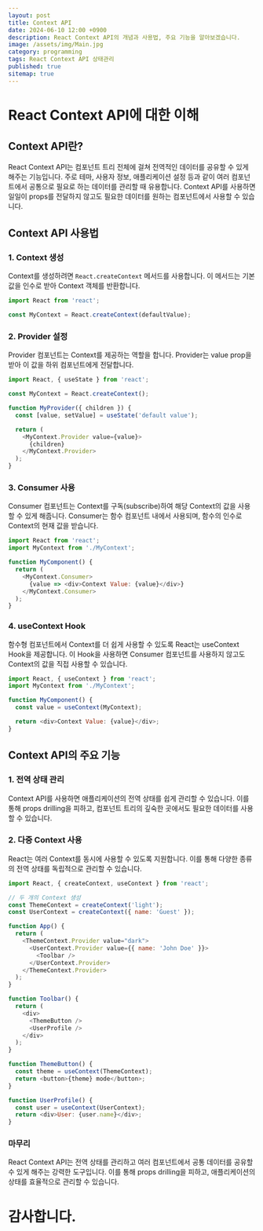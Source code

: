 ```yaml
---
layout: post
title: Context API
date: 2024-06-10 12:00 +0900
description: React Context API의 개념과 사용법, 주요 기능을 알아보겠습니다.
image: /assets/img/Main.jpg
category: programming
tags: React Context API 상태관리
published: true
sitemap: true
---
```

# React Context API에 대한 이해

## Context API란?

React Context API는 컴포넌트 트리 전체에 걸쳐 전역적인 데이터를 공유할 수 있게 해주는 기능입니다. 주로 테마, 사용자 정보, 애플리케이션 설정 등과 같이 여러 컴포넌트에서 공통으로 필요로 하는 데이터를 관리할 때 유용합니다. Context API를 사용하면 일일이 props를 전달하지 않고도 필요한 데이터를 원하는 컴포넌트에서 사용할 수 있습니다.

## Context API 사용법

### 1. Context 생성

Context를 생성하려면 `React.createContext` 메서드를 사용합니다. 이 메서드는 기본값을 인수로 받아 Context 객체를 반환합니다.

```javascript
import React from 'react';

const MyContext = React.createContext(defaultValue);
```

### 2. Provider 설정
Provider 컴포넌트는 Context를 제공하는 역할을 합니다. Provider는 value prop을 받아 이 값을 하위 컴포넌트에게 전달합니다.

```javascript
import React, { useState } from 'react';

const MyContext = React.createContext();

function MyProvider({ children }) {
  const [value, setValue] = useState('default value');

  return (
    <MyContext.Provider value={value}>
      {children}
    </MyContext.Provider>
  );
}
```
### 3. Consumer 사용
Consumer 컴포넌트는 Context를 구독(subscribe)하여 해당 Context의 값을 사용할 수 있게 해줍니다. Consumer는 함수 컴포넌트 내에서 사용되며, 함수의 인수로 Context의 현재 값을 받습니다.

```javascript
import React from 'react';
import MyContext from './MyContext';

function MyComponent() {
  return (
    <MyContext.Consumer>
      {value => <div>Context Value: {value}</div>}
    </MyContext.Consumer>
  );
}

```

### 4. useContext Hook
함수형 컴포넌트에서 Context를 더 쉽게 사용할 수 있도록 React는 useContext Hook을 제공합니다. 이 Hook을 사용하면 Consumer 컴포넌트를 사용하지 않고도 Context의 값을 직접 사용할 수 있습니다.

```javascript
import React, { useContext } from 'react';
import MyContext from './MyContext';

function MyComponent() {
  const value = useContext(MyContext);

  return <div>Context Value: {value}</div>;
}

```

## Context API의 주요 기능

### 1. 전역 상태 관리
Context API를 사용하면 애플리케이션의 전역 상태를 쉽게 관리할 수 있습니다. 이를 통해 props drilling을 피하고, 컴포넌트 트리의 깊숙한 곳에서도 필요한 데이터를 사용할 수 있습니다.

### 2. 다중 Context 사용
React는 여러 Context를 동시에 사용할 수 있도록 지원합니다. 이를 통해 다양한 종류의 전역 상태를 독립적으로 관리할 수 있습니다.
```javascript
import React, { createContext, useContext } from 'react';

// 두 개의 Context 생성
const ThemeContext = createContext('light');
const UserContext = createContext({ name: 'Guest' });

function App() {
  return (
    <ThemeContext.Provider value="dark">
      <UserContext.Provider value={{ name: 'John Doe' }}>
        <Toolbar />
      </UserContext.Provider>
    </ThemeContext.Provider>
  );
}

function Toolbar() {
  return (
    <div>
      <ThemeButton />
      <UserProfile />
    </div>
  );
}

function ThemeButton() {
  const theme = useContext(ThemeContext);
  return <button>{theme} mode</button>;
}

function UserProfile() {
  const user = useContext(UserContext);
  return <div>User: {user.name}</div>;
}

```

### 마무리
React Context API는 전역 상태를 관리하고 여러 컴포넌트에서 공통 데이터를 공유할 수 있게 해주는 강력한 도구입니다. 이를 통해 props drilling을 피하고, 애플리케이션의 상태를 효율적으로 관리할 수 있습니다.
# 감사합니다.

